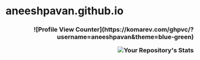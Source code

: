 # aneeshpavan.github.io
<h3 align="right">
![Profile View Counter](https://komarev.com/ghpvc/?username=aneeshpavan&theme=blue-green)

![Your Repository's Stats](https://github-readme-stats.vercel.app/api?username=aneeshpavan&show_icons=true) 
</h3>
